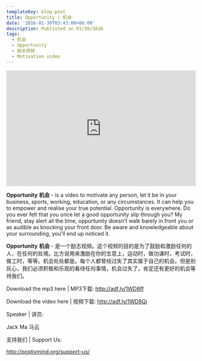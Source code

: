 ```yaml
---
templateKey: blog-post
title: Opportunity | 机会
date: '2016-01-30T03:43:00+08:00'
description: Published on 01/30/2016
tags:
  - 机会
  - Opportunity
  - 励志视频
  - Motivation video
---
```

<div style="position: relative;padding-bottom: 56.25%;padding-top: 25px;height: 0;">  
<iframe style="position: absolute; top: 0;left: 0;width: 100%; height: 100%;" width="560" height="315" src="https://www.youtube.com/embed/brMFjMjAP0E" frameborder="0" allowfullscreen=""></iframe>  
</div>

**Opportunity** **机会** - is a video to motivate any person, let it be in your business, sports, working, education, or any circumstances. It can help you to empower and realise your true potential. Opportunity is everywhere. Do you ever felt that you once let a good opportunity slip through you? My friend, stay alert all the time, opportunity doesn't walk barely in front you or as audible as knocking your front door. Be aware and knowledgeable about your surrounding, you'll end up noticed it.



**Opportunity** **机会** - 是一个励志视频。这个视频的目的是为了鼓励和激励任何的人，在任何的处境。比方说用来激励在你的生意上，运动时，做功课时，考试时，做工时，等等。机会处处都是。每个人都曾经过失了其实属于自己的机会。但是别灰心，我们必须积极和乐观的看待任何事情，机会过失了，肯定还有更好的机会等待我们。



Download the mp3 here | MP3下载: http://adf.ly/1WD8ff 

Download the video here | 视频下载: http://adf.ly/1WD8Qj

Speaker | 讲员: 

Jack Ma 马云

支持我们 | Support Us:

http://postivmind.org/support-us/

